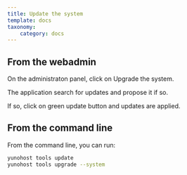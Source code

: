 ```yaml
---
title: Update the system
template: docs
taxonomy:
    category: docs
---
```


## From the webadmin

On the administraton panel, click on Upgrade the system.

The application search for updates and propose it if so.

If so, click on green update button and updates are applied.

## From the command line

From the command line, you can run:

``` bash
yunohost tools update
yunohost tools upgrade --system
```
